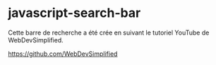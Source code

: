 # javascript-search-bar
Cette barre de recherche a été crée en suivant le tutoriel YouTube de WebDevSimplified. 

https://github.com/WebDevSimplified
